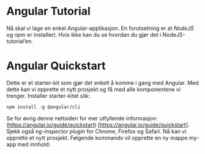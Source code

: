 # Angular Tutorial
Nå skal vi lage en enkel Angular-applikasjon. En forutsetning er at *NodeJS* og *npm* er installert. Hvis ikke kan du se hvordan du gjør det i NodeJS-tutorial’en. 

# Angular Quickstart 
Dette er et starter-kit som gjør det enkelt å komme i gang med Angular. Med dette kan vi opprette et nytt prosjekt og få med alle komponentene vi trenger. Installer starter-kitet slik: 

```
npm install -g @angular/cli 
```
Se for øvrig denne nettsiden for mer utfyllende informasjon: (https://angular.io/guide/quickstart) [https://angular.io/guide/quickstart]. Sjekk også *ng-inspector plugin* for Chrome, Firefox og Safari. 
Nå kan vi opprette et nytt prosjekt. Følgende kommando vil opprette en ny mappe my-app med innhold:
